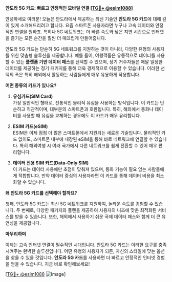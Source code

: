 **안도라 5G 카드: 빠르고 안정적인 모바일 연결 [[TG💪+ @esim1088](https://t.me/s/esim1088)]**

안녕하세요 여러분! 오늘은 안도라에서 제공하는 최신 기술인 **안도라 5G 카드**에 대해 깊이 있게 소개해드리려고 합니다. 요즘 스마트폰 사용자라면 누구나 고속 데이터와 안정적인 연결을 원하죠. 특히나 5G 네트워크는 더 빠른 속도와 낮은 지연 시간으로 인터넷을 즐기는 모든 순간을 훨씬 더 매끄럽게 만들어줍니다.

안도라 5G 카드는 단순히 5G 네트워크를 지원하는 것이 아니라, 다양한 유형의 사용자를 위한 맞춤형 솔루션을 제공합니다. 예를 들어, 여행객들은 유동적으로 데이터를 사용할 수 있는 **플랫폼 기반 데이터 패스**를 선택할 수 있으며, 장기 거주자들은 매달 일정한 데이터를 제공하는 정기 패키지를 통해 더욱 경제적으로 이용할 수 있습니다. 이러한 선택의 폭은 특히 해외에서 활동하는 사람들에게 매우 유용하게 작용합니다.

**어떤 종류의 카드가 있나요?**

1. **유심카드(SIM Card)**  
   가장 일반적인 형태로, 전통적인 물리적 유심을 사용하는 방식입니다. 이 카드는 단순하고 직관적이며, 대부분의 스마트폰과 호환됩니다. 특히, 해외에서 통화나 데이터를 사용할 때 유심을 교체하는 경우에도 이 카드가 매우 유리합니다.

2. **ESIM 카드(eSIM)**  
   ESIM은 이제 점점 더 많은 스마트폰에서 지원되는 새로운 기술입니다. 물리적인 카드 없이도, 스마트폰 내부에 내장된 eSIM을 통해 바로 네트워크에 연결할 수 있습니다. 특히 해외여행 시 여러 국가에서 다른 네트워크를 쉽게 전환할 수 있어 매우 편리합니다.

3. **데이터 전용 SIM 카드(Data-Only SIM)**  
   이 카드는 데이터 사용에만 초점이 맞춰져 있으며, 통화 기능이 필요 없는 사람들에게 적합합니다. 만약 데이터 중심의 사용자라면 이 카드를 통해 데이터 비용을 최소화할 수 있습니다.

**왜 안도라 5G 카드를 선택해야 할까요?**

첫째, 안도라 5G 카드는 최신 5G 네트워크를 지원하여, 놀라운 속도를 경험할 수 있습니다. 두 번째로, 다양한 패키지와 플랜을 제공하여 사용자의 니즈에 맞춘 최적화된 서비스를 받을 수 있습니다. 또한, 해외에서 사용하기 쉬운 국제 데이터 패스와 함께 더 큰 유연성을 제공합니다.

**마무리하며**

이제는 고속 인터넷 연결이 필수적인 시대입니다. 안도라 5G 카드는 이러한 요구를 충족시켜주는 완벽한 솔루션입니다. 어떤 유형의 사용자가 되든, 자신의 스타일에 맞는 옵션을 찾을 수 있을 것입니다. **안도라 5G 카드**를 사용하면 더 빠르고 안정적인 인터넷 경험을 얻을 수 있습니다. 지금 바로 확인해보세요!

[[TG💪+ @esim1088](https://t.me/s/esim1088) ![Image](https://i.postimg.cc/Y0z9fWf4/image.png)]